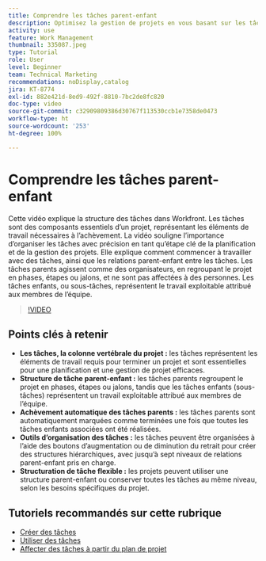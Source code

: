 ```yaml
---
title: Comprendre les tâches parent-enfant
description: Optimisez la gestion de projets en vous basant sur les tâches, en utilisant des structures parent-enfant, l’achèvement automatique des tâches parents, des outils d’organisation flexibles et une structure de tâches personnalisée pour plus d’efficacité.
activity: use
feature: Work Management
thumbnail: 335087.jpeg
type: Tutorial
role: User
level: Beginner
team: Technical Marketing
recommendations: noDisplay,catalog
jira: KT-8774
exl-id: 882e421d-8ed9-492f-8810-7bc2de8fc820
doc-type: video
source-git-commit: c32909809386d30767f113530ccb1e7358de0473
workflow-type: ht
source-wordcount: '253'
ht-degree: 100%

---
```


# Comprendre les tâches parent-enfant

Cette vidéo explique la structure des tâches dans Workfront. Les tâches sont des composants essentiels d’un projet, représentant les éléments de travail nécessaires à l’achèvement. La vidéo souligne l’importance d’organiser les tâches avec précision en tant qu’étape clé de la planification et de la gestion des projets. Elle explique comment commencer à travailler avec des tâches, ainsi que les relations parent-enfant entre les tâches.
Les tâches parents agissent comme des organisateurs, en regroupant le projet en phases, étapes ou jalons, et ne sont pas affectées à des personnes. Les tâches enfants, ou sous-tâches, représentent le travail exploitable attribué aux membres de l’équipe.

>[!VIDEO](https://video.tv.adobe.com/v/335087/?quality=12&learn=on&enablevpops)

## Points clés à retenir

* **Les tâches, la colonne vertébrale du projet :** les tâches représentent les éléments de travail requis pour terminer un projet et sont essentielles pour une planification et une gestion de projet efficaces.
* **Structure de tâche parent-enfant :** les tâches parents regroupent le projet en phases, étapes ou jalons, tandis que les tâches enfants (sous-tâches) représentent un travail exploitable attribué aux membres de l’équipe.
* **Achèvement automatique des tâches parents :** les tâches parents sont automatiquement marquées comme terminées une fois que toutes les tâches enfants associées ont été réalisées.
* **Outils d’organisation des tâches :** les tâches peuvent être organisées à l’aide des boutons d’augmentation ou de diminution du retrait pour créer des structures hiérarchiques, avec jusqu’à sept niveaux de relations parent-enfant pris en charge.
* **Structuration de tâche flexible :** les projets peuvent utiliser une structure parent-enfant ou conserver toutes les tâches au même niveau, selon les besoins spécifiques du projet.


## Tutoriels recommandés sur cette rubrique

* [Créer des tâches](/help/manage-work/tasks/how-to-create-tasks.md)
* [Utiliser des tâches](/help/manage-work/tasks/work-with-tasks.md)
* [Affecter des tâches à partir du plan de projet](/help/manage-work/tasks/assign-tasks-from-the-project-plan.md)

